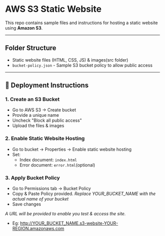 # AWS S3 Static Website

This repo contains sample files and instructions for hosting a static website using **Amazon S3**.

---

## Folder Structure

- Static website files (HTML, CSS, JS) & images(src folder)
- `bucket-policy.json` - Sample S3 bucket policy to allow public access

---

## 🚀 Deployment Instructions

### 1. Create an S3 Bucket
- Go to AWS S3 → Create bucket
- Provide a unique name
- Uncheck "Block all public access"
- Upload the files & images

### 2. Enable Static Website Hosting
- Go to bucket → Properties → Enable static website hosting
- Set:
  - Index document: `index.html`
  - Error document: `error.html`(optional)

### 3. Apply Bucket Policy
- Go to Permissions tab → Bucket Policy
- Copy & Paste Policy provided. *Replace YOUR_BUCKET_NAME with the actual name of your bucket*
- Save changes

*A URL will be provided to enable you test & access the site.*
- Eg: http://YOUR_BUCKET_NAME.s3-website-YOUR-REGION.amazonaws.com


